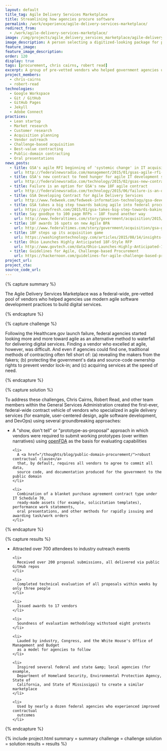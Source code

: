 ```yaml
---
layout: default
title_tag: Agile Delivery Services Marketplace
title: Streamlining how agencies procure software
permalink: /work/experience/agile-delivery-services-marketplace/
redirect_from:
  - /work/agile-delivery-services-marketplace/
image: /img/projects/agile_delivery_services_marketplace/agile-delivery-services-marketplace.svg
image_description: A person selecting a digitized-looking package for purchase from a store shelf.
feature_image:
feature_image_description:
order: 120
display: true
tags: [procurement, chris cairns, robert read]
excerpt: A group of pre-vetted vendors who helped government agencies use agile practices to build digital services.
project_members:
  - chris-cairns
  - robert-read
technologies:
  - Google Workspace
  - Git / GitHub
  - GitHub Pages
  - Jekyll
  - Adobe Connect
practices:
  - Lean startup
  - Market research
  - Customer research
  - Acquisition planning
  - Vendor outreach
  - Challenge-based acquisition
  - Best-value contracting
  - Public-domain contracting
  - Oral presentations
news_posts:
  - title: GSA's agile RFI beginning of 'systemic change' in IT acquisition
    url: http://federalnewsradio.com/management/2015/01/gsas-agile-rfi-beginning-of-systemic-change-in-it-acquisition/
  - title: GSA's new contract to feed hunger for agile IT development services
    url: http://federalnewsradio.com/technology/2015/02/gsas-new-contract-to-feed-hunger-for-agile-it-development-services/
  - title: Failure is an option for GSA's new 18F agile contract
    url: http://federalnewsradio.com/technology/2015/06/failure-is-an-option-for-gsas-new-18f-agile-contract/
  - title: GSA Developing Contract for Agile Delivery Services
    url: http://www.fedweek.com/fedweek-information-technology/gsa-developing-contract-agile-delivery-services/
  - title: GSA takes a big step towards baking agile into federal procurement
    url: https://govfresh.com/2015/01/gsa-takes-big-step-towards-baking-agile-federal-procurement/
  - title: Say goodbye to 100 page RFPs – 18F found another way
    url: http://www.federaltimes.com/story/government/acquisition/2015/07/27/18f-show-dont-tell/30737575/
  - title: 18F awards 16 spots on new Agile BPA
    url: http://www.federaltimes.com/story/government/acquisition/gsa-gwac/2015/08/28/agile-bpa-awards/71327396/
  - title: 18F steps up its acquisition game
    url: https://washingtontechnology.com/articles/2015/08/14/insights-soloway-18f-progress.aspx
  - title: Ohio Launches Highly Anticipated 18F-Style RFP
    url: http://www.govtech.com/data/Ohio-Launches-Highly-Anticipated-18F-Style-RFP.html
  - title: Guidelines for Agile, Challenge-based Procurement
    url: https://hackernoon.com/guidelines-for-agile-challenge-based-procurement-4531ff335422
project_url:
project_cta:
source_code_url:
---
```


{% capture summary %}
  <p>
    The Agile Delivery Services Marketplace was a federal-wide, pre-vetted pool of
    vendors who helped agencies use modern agile software development practices
    to build digital services.
  </p>
{% endcapture %}

{% capture challenge %}
  <p>
    Following the Healthcare.gov launch failure, federal agencies started looking
    more and more toward agile as an alternative method to waterfall for delivering
    digital services. Finding a vendor who excelled at agile, however, was
    difficult. And even if agencies could find one, traditional methods of contracting
    often fell short of: (a) revealing the makers from the fakers; (b) protecting the
    government's data and source-code ownership rights to prevent vendor lock-in; and
    (c) acquiring services at the speed of need.
  </p>
{% endcapture %}

{% capture solution %}
  <p>
    To address these challenges, Chris Cairns, Robert Read, and other team members
    within the General Services Administration created the first-ever, federal-wide
    contract vehicle of vendors who specialized in agile delivery services (for example,
    user-centered design, agile software development, and DevOps) using several groundbreaking
    approaches:
  </p>

  <ul>
    <li>
      A "show, don't tell" or "prototype-as-proposal" approach in which vendors
      were required to submit working prototypes (over written narratives)
      using <a href="https://open.fda.gov/">openFDA</a> as the
      basis for evaluating capabilities
    </li>

    <li>
      A <a href="/thoughts/blog/public-domain-procurement/">robust contractual clause</a>
      that, by default, requires all vendors to agree to commit all data,
      source code, and documentation produced for the government to the public domain
    </li>

    <li>
      Combination of a blanket purchase agreement contract type under IT Schedule 70,
      ready-made assets (for example, solicitation templates), performance work statements,
      oral presentations, and other methods for rapidly issuing and awarding task/work orders
    </li>
  </ul>
{% endcapture %}

{% capture results %}
  <ul>
    <li>
      Attracted over 700 attendees to industry outreach events
    </li>

    <li>
      Received over 200 proposal submissions, all delivered via public GitHub repos
    </li>

    <li>
      Completed technical evaluation of all proposals within weeks by only three people
    </li>

    <li>
      Issued awards to 17 vendors
    </li>

    <li>
      Soundness of evaluation methodology withstood eight protests
    </li>

    <li>
      Lauded by industry, Congress, and the White House's Office of Management and Budget
      as a model for agencies to follow
    </li>

    <li>
      Inspired several federal and state &amp; local agencies (for example,
      Department of Homeland Security, Environmental Protection Agency, State of
      California, and State of Mississippi) to create a similar marketplace
    </li>

    <li>
      Used by nearly a dozen federal agencies who experienced improved contractual
      outcomes
    </li>
  </ul>
{% endcapture %}

{% include project.html
  summary = summary
  challenge = challenge
  solution = solution
  results = results
%}
